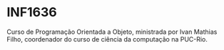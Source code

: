 # INF1636
Curso de Programação Orientada a Objeto, ministrada por Ivan Mathias Filho, coordenador do curso de ciência da computação na PUC-Rio.
